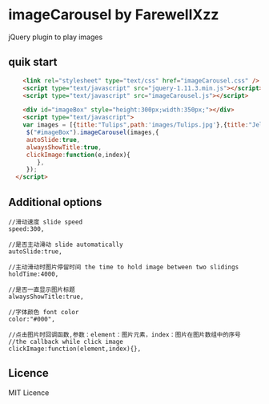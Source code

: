 # imageCarousel by FarewellXzz
jQuery plugin to play images

## quik start
```html
    <link rel="stylesheet" type="text/css" href="imageCarousel.css" />
    <script type="text/javascript" src="jquery-1.11.3.min.js"></script>
    <script type="text/javascript" src="imageCarousel.js"></script>

    <div id="imageBox" style="height:300px;width:350px;"></div>
    <script type="text/javascript"> 
    var images = [{title:"Tulips",path:'images/Tulips.jpg'},{title:"Jellyfish",path:'images/Jellyfish.jpg'}];
     $("#imageBox").imageCarousel(images,{
	 autoSlide:true,
	 alwaysShowTitle:true,
	 clickImage:function(e,index){
        },
     });    
  </script> 
```

## Additional options
    //滑动速度 slide speed
	speed:300, 

	//是否主动滑动 slide automatically
	autoSlide:true,    

	//主动滑动时图片停留时间 the time to hold image between two slidings
	holdTime:4000,      

	//是否一直显示图片标题 
	alwaysShowTitle:true,

	//字体颜色 font color
	color:"#000",	

	//点击图片时回调函数,参数：element：图片元素，index：图片在图片数组中的序号
	//the callback while click image
	clickImage:function(element,index){}, 

## Licence
MIT Licence 
